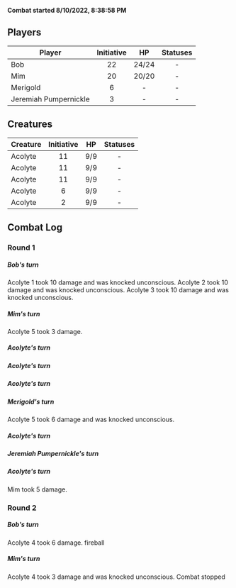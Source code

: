 **Combat started 8/10/2022, 8:38:58 PM**


## Players
Player | Initiative | HP | Statuses
--- | :-: | :-: | :-:
Bob | 22 | 24/24 | -
Mim | 20 | 20/20 | -
Merigold | 6 | - | -
Jeremiah Pumpernickle | 3 | - | -
## Creatures
Creature | Initiative  | HP | Statuses
--- | :-: | :-: | :-:
Acolyte | 11 | 9/9 | -
Acolyte | 11 | 9/9 | -
Acolyte | 11 | 9/9 | -
Acolyte | 6 | 9/9 | -
Acolyte | 2 | 9/9 | -


## Combat Log

### Round 1

##### Bob's turn
Acolyte 1 took 10 damage and was knocked unconscious. Acolyte 2 took 10 damage and was knocked unconscious. Acolyte 3 took 10 damage and was knocked unconscious.
##### Mim's turn
Acolyte 5 took 3 damage.
##### Acolyte's turn
##### Acolyte's turn
##### Acolyte's turn
##### Merigold's turn
Acolyte 5 took 6 damage and was knocked unconscious.
##### Acolyte's turn
##### Jeremiah Pumpernickle's turn
##### Acolyte's turn
Mim took 5 damage.
### Round 2
##### Bob's turn
Acolyte 4 took 6 damage. fireball
##### Mim's turn
Acolyte 4 took 3 damage and was knocked unconscious.
Combat stopped
